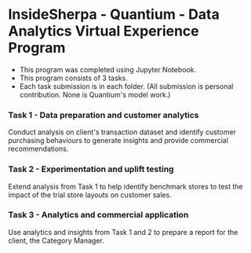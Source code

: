 # InsideSherpa - Quantium - Data Analytics Virtual Experience Program
* This program was completed using Jupyter Notebook.
* This program consists of 3 tasks.
* Each task submission is in each folder. (All submission is personal contribution. None is Quantium's model work.)


### Task 1 - Data preparation and customer analytics
Conduct analysis on client's transaction dataset and identify customer purchasing behaviours to generate insights and provide commercial recommendations.


### Task 2 - Experimentation and uplift testing
Extend analysis from Task 1 to help identify benchmark stores to test the impact of the trial store layouts on customer sales.


### Task 3 - Analytics and commercial application
Use analytics and insights from Task 1 and 2 to prepare a report for the client, the Category Manager.
